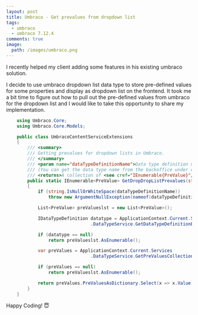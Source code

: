 ```yaml
---
layout: post
title: Umbraco - Get prevalues from dropdown list
tags:
  - umbraco
  - umbraco 7.12.4
comments: true
image:
  path: /images/umbraco.png
---
```


<!-- ![_config.yml]({{ site.baseurl }}/images/umbraco.png) -->

I recently helped my client adding some features in his existing umbraco solution.

<!--more-->

I decide to use umbraco dropdown list data type to store pre-defined values for some properties and display as dropdown list on the frontend. It took me a bit time to figure out how to pull out the pre-defined values from umbraco for the dropdown list and I would like to take this opportunity to share my implementation.

```c#
    using Umbraco.Core;
    using Umbraco.Core.Models;

    public class UmbracoContentServiceExtensions
    {
        /// <summary>
        /// Getting prevalues for dropdown lists in Umbraco.
        /// </summary>
        /// <param name="dataTypeDefinitionName">Data type definition name
        /// (You can get the data type name from the backoffice under developer -> datatypes)</param>
        /// <returns>A collection of <see cref="IEnumerable{PreValue}"/></returns>
        public static IEnumerable<PreValue> GetDropDropListPrevalues(string dataTypeDefinitionName)
        {
            if (string.IsNullOrWhiteSpace(dataTypeDefinitionName))
                throw new ArgumentNullException(nameof(dataTypeDefinitionName));

            List<PreValue> preValueslst = new List<PreValue>();

            IDataTypeDefinition datatype = ApplicationContext.Current.Services
                                .DataTypeService.GetDataTypeDefinitionByName(dataTypeDefinitionName);

            if (datatype == null)
                return preValueslst.AsEnumerable();

            var preValues = ApplicationContext.Current.Services
                                .DataTypeService.GetPreValuesCollectionByDataTypeId(datatype.Id);

            if (preValues == null)
                return preValueslst.AsEnumerable();

            return preValues.PreValuesAsDictionary.Select(x => x.Value).Where(x => x.Value != "0");
        }
    }

```

Happy Coding! 😇
